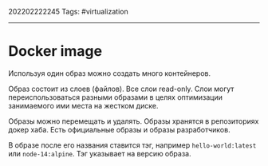 202202222245
Tags: #virtualization 

--- 
# Docker image
Используя один образ можно создать много контейнеров.

Образ состоит из слоев (файлов). Все слои read-only. Слои могут переиспользоваться разными образами в целях оптимизации занимаемого ими места на жестком диске.

Образы можно перемещать и удалять. Образы хранятся в репозиториях докер хаба.
Есть официальные образы и образы разработчиков.

В образе после его названия ставится тэг, например `hello-world:latest` или `node-14:alpine`. Тэг указывает на версию образа.